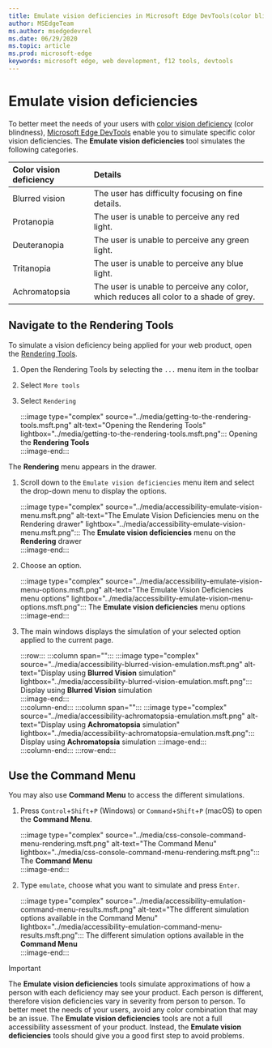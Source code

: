 ```yaml
---
title: Emulate vision deficiencies in Microsoft Edge DevTools(color blindness)
author: MSEdgeTeam
ms.author: msedgedevrel
ms.date: 06/29/2020
ms.topic: article
ms.prod: microsoft-edge
keywords: microsoft edge, web development, f12 tools, devtools
---
```

# Emulate vision deficiencies

To better meet the needs of your users with [color vision deficiency][ColorblindawarenessMain] \(color blindness\), [Microsoft Edge DevTools][MicrosoftEdgeDevTools] enable you to simulate specific color vision deficiencies.  The **Emulate vision deficiencies** tool simulates the following categories.  

| Color vision deficiency | Details |  
|:--- |:--- |  
| Blurred vision | The user has difficulty focusing on fine details. |   
| Protanopia | The user is unable to perceive any red light. |  
| Deuteranopia | The user is unable to perceive any green light. |  
| Tritanopia | The user is unable to perceive any blue light. |  
| Achromatopsia | The user is unable to perceive any color, which reduces all color to a shade of grey. |  

## Navigate to the Rendering Tools  

To simulate a vision deficiency being applied for your web product, open the [Rendering Tools][RenderingTools].  

1.  Open the Rendering Tools by selecting the `...` menu item in the toolbar  
1.  Select `More tools`  
1.  Select `Rendering`  
    
    :::image type="complex" source="../media/getting-to-the-rendering-tools.msft.png" alt-text="Opening the Rendering Tools" lightbox="../media/getting-to-the-rendering-tools.msft.png":::
       Opening the **Rendering Tools**  
    :::image-end:::  

The **Rendering** menu appears in the drawer.  

1.  Scroll down to the `Emulate vision deficiencies` menu item and select the drop-down menu to display the options.  
    
    :::image type="complex" source="../media/accessibility-emulate-vision-menu.msft.png" alt-text="The Emulate Vision Deficiencies menu on the Rendering drawer" lightbox="../media/accessibility-emulate-vision-menu.msft.png":::
       The **Emulate vision deficiencies** menu on the **Rendering** drawer  
    :::image-end:::  
    
1.  Choose an option.  
    
    :::image type="complex" source="../media/accessibility-emulate-vision-menu-options.msft.png" alt-text="The Emulate Vision Deficiencies menu options" lightbox="../media/accessibility-emulate-vision-menu-options.msft.png":::
       The **Emulate vision deficiencies** menu options  
    :::image-end:::  
    
1.  The main windows displays the simulation of your selected option applied to the current page.  
    
    :::row:::
       :::column span="":::
          :::image type="complex" source="../media/accessibility-blurred-vision-emulation.msft.png" alt-text="Display using **Blurred Vision** simulation" lightbox="../media/accessibility-blurred-vision-emulation.msft.png":::
             Display using **Blurred Vision** simulation  
          :::image-end:::  
       :::column-end:::
       :::column span="":::
          :::image type="complex" source="../media/accessibility-achromatopsia-emulation.msft.png" alt-text="Display using **Achromatopsia** simulation" lightbox="../media/accessibility-achromatopsia-emulation.msft.png":::
             Display using **Achromatopsia** simulation 
          :::image-end:::  
       :::column-end:::
    :::row-end:::
    
## Use the Command Menu  

You may also use **Command Menu** to access the different simulations.  

1.  Press `Control`+`Shift`+`P` \(Windows\) or `Command`+`Shift`+`P` \(macOS\) to open the **Command Menu**.  
    
    :::image type="complex" source="../media/css-console-command-menu-rendering.msft.png" alt-text="The Command Menu" lightbox="../media/css-console-command-menu-rendering.msft.png":::
       The **Command Menu**  
    :::image-end:::  
    
1.  Type `emulate`, choose what you want to simulate and press `Enter`.  
    
    :::image type="complex" source="../media/accessibility-emulation-command-menu-results.msft.png" alt-text="The different simulation options available in the Command Menu" lightbox="../media/accessibility-emulation-command-menu-results.msft.png":::
       The different simulation options available in the **Command Menu**  
    :::image-end:::  
    
> [!IMPORTANT]
> The **Emulate vision deficiencies** tools simulate approximations of how a person with each deficiency may see your product.  Each person is different, therefore vision deficiencies vary in severity from person to person.  To better meet the needs of your users, avoid any color combination that may be an issue.  The **Emulate vision deficiencies** tools are not a full accessibility assessment of your product.  Instead, the **Emulate vision deficiencies** tools should  give you a good first step to avoid problems.  

<!-- links -->  

[MicrosoftEdgeDevTools]: /microsoft-edge/devtools-guide-chromium "Microsoft Edge (Chromium) Developer Tools"  
[ColorblindawarenessMain]: http://www.colourblindawareness.org "The Colour Blind Awareness organisation"  
[AmfcbMain]: https://www.amfcb.org "The American Foundation for the Color Blind (AFCB)"  
[RenderingTools]: /microsoft-edge/devtools-guide-chromium/rendering-tools "Microsoft Edge (Chromium) Rendering Tools"  
